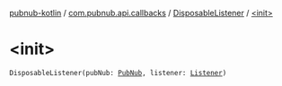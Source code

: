 [pubnub-kotlin](../../index.md) / [com.pubnub.api.callbacks](../index.md) / [DisposableListener](index.md) / [&lt;init&gt;](./-init-.md)

# &lt;init&gt;

`DisposableListener(pubNub: `[`PubNub`](../../com.pubnub.api/-pub-nub/index.md)`, listener: `[`Listener`](../-listener.md)`)`